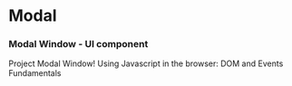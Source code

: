 # Modal
### Modal Window - UI component

Project Modal Window! Using Javascript in the browser: DOM and Events Fundamentals

